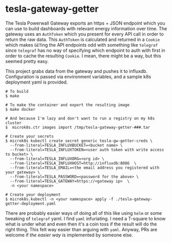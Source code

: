 # tesla-gateway-getter

The Tesla Powerwall Gateway exports an https + JSON endpoint which you can use
to build dashboards with relevant energy information over time.  The gateway
uses an `AuthToken` which you present for every API call in order to return the
raw data.  This `AuthToken` is calculated and returned in a `Cookie` which
makes `GET`ing the API endpoints odd with something like `telegraf` since
`telegraf` has no way of specifying which endpoint to auth with first in order
to cache the resulting `Cookie`.  I mean, there might be a way, but this seemed
pretty easy.

This project grabs data from the gateway and pushes it to influxdb.
Configuration is passed via environment variables, and a sample k8s deployment
yaml is provided.

```
# To build
$ make

# To make the container and export the resulting image
$ make docker

# And because I'm lazy and don't want to run a registry on my k8s cluster
$  microk8s.ctr images import /tmp/tesla-gateway-getter-###.tar

# Create your secrets
$ microk8s kubectl create secret generic tesla-gw-getter-creds \
  --from-literal=TESLA_INFLUXBUCKET=<bucket name> \
  --from-literal=TESLA_INFLUXTOKEN=<user auth token with write access to bucket> \
  --from-literal=TESLA_INFLUXORG=<org id> \
  --from-literal=TESLA_INFLUXHOST=http://influxdb:8086  \
  --from-literal=TESLA_EMAIL=<the email address you registered with your gateway> \
  --from-literal=TESLA_PASSWORD=<password for the above> \
  --from-literal=TESLA_GATEWAY=https://<gateway ip>  \
  -n <your namespace>

# Create your deployment
$ microk8s.kubectl -n <your namespace> apply -f ./tesla-gateway-getter-deployment.yaml
```

There are probably easier ways of doing all of this like using `helm` or some
tweaking of `telegraf` yaml.  I find `yaml` infuriating.  I need a T-square to
know what is under what and even then it's a coin toss if the result will do
the right thing.  This felt way easier than arguing with `yaml`.  Anyway, PRs
are welcome if _the easier way_ is implemented by someone else.

